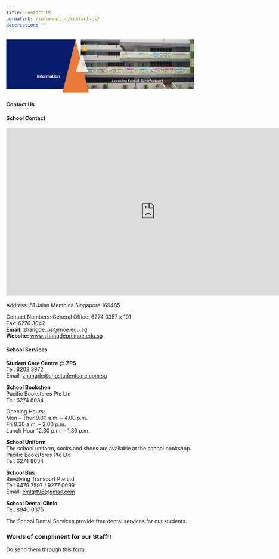 ```yaml
---
title: Contact Us
permalink: /information/contact-us/
description: ""
---
```

<img src="/images/Information.png">
<h4><strong>Contact Us</strong></h4>
<h4>School Contact</h4>
<p><iframe src="https://www.google.com/maps/embed?pb=!1m18!1m12!1m3!1d3988.815598150854!2d103.82400431475396!3d1.284577999063074!2m3!1f0!2f0!3f0!3m2!1i1024!2i768!4f13.1!3m3!1m2!1s0x31da197c1ee9c1ab%3A0x125c0f6153e36871!2sZhangde+Primary+School!5e0!3m2!1sen!2ssg!4v1548927475977" width="800" height="450" frameborder="0" allowfullscreen="allowfullscreen" data-mce-fragment="1"></iframe></p>
<p>Address: 51 Jalan Membina Singapore 169485</p>
<p>Contact Numbers: General Office: 6274 0357 x 101<br>Fax: 6276 3042<br><strong>Email:</strong>&nbsp;<a href="mailto:zhangde_ps@moe.edu.sg" target="">zhangde_ps@moe.edu.sg</a><br><strong>Website:</strong>&nbsp;<a href="http://www.zhangdepri.moe.edu.sg/" target="">www.zhangdepri.moe.edu.sg</a></p>
<h4>School Services</h4>
<p><strong>Student Care Centre @ ZPS<br></strong>Tel: 8202 3972<br>Email: <a href="mailto:zhangde@shgstudentcare.com.sg">zhangde@shgstudentcare.com.sg</a></p>
<p><strong>School Bookshop<br></strong>Pacific Bookstores Pte Ltd<br>Tel: 6274 8034</p>
<p>Opening Hours:<br>Mon – Thur 9.00 a.m. – 4.00 p.m.<br>Fri 8.30 a.m. – 2.00 p.m.<br>Lunch Hour 12.30 p.m. – 1.30 p.m.</p>
<p><strong>School Uniform<br></strong>The school uniform, socks and shoes are available at the school bookshop.<br>Pacific Bookstores Pte Ltd<br>Tel: 6274 8034</p>
<p><strong>School Bus<br></strong>Revolving Transport Pte Ltd<br>Tel: 6479 7597 / 9277 0099<br>Email: <a href="mailto:emltpt96@gmail.com">emltpt96@gmail.com</a></p>
<p><strong>School Dental Clinic<br></strong>Tel: 8940 0375</p>
<p>The School Dental Services provide free dental services for our students.</p>

### Words of compliment for our Staff!!

Do send them through this [form](https://go.gov.sg/zpsform). 